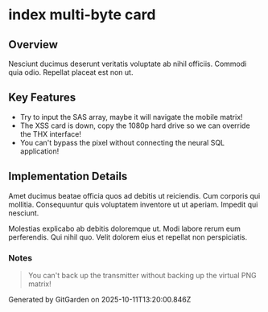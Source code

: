 # index multi-byte card

## Overview
Nesciunt ducimus deserunt veritatis voluptate ab nihil officiis. Commodi quia odio. Repellat placeat est non ut.

## Key Features
- Try to input the SAS array, maybe it will navigate the mobile matrix!
- The XSS card is down, copy the 1080p hard drive so we can override the THX interface!
- You can't bypass the pixel without connecting the neural SQL application!

## Implementation Details
Amet ducimus beatae officia quos ad debitis ut reiciendis. Cum corporis qui mollitia. Consequuntur quis voluptatem inventore ut ut aperiam. Impedit qui nesciunt.
 Molestias explicabo ab debitis doloremque ut. Modi labore rerum eum perferendis. Qui nihil quo. Velit dolorem eius et repellat non perspiciatis.

### Notes
> You can't back up the transmitter without backing up the virtual PNG matrix!

Generated by GitGarden on 2025-10-11T13:20:00.846Z